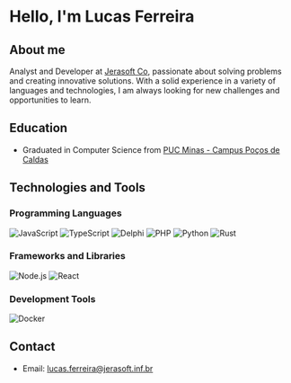 # Hello, I'm Lucas Ferreira

## About me

Analyst and Developer at [Jerasoft Co](https://www.jerasoft.com.br/), passionate about solving problems and creating innovative solutions. With a solid experience in a variety of languages and technologies, I am always looking for new challenges and opportunities to learn.

## Education

- Graduated in Computer Science from [PUC Minas - Campus Poços de Caldas](https://www.pucpcaldas.br/)

## Technologies and Tools

### Programming Languages

![JavaScript](https://img.shields.io/badge/-JavaScript-yellow?style=flat-square&logo=javascript&logoColor=white)
![TypeScript](https://img.shields.io/badge/-TypeScript-blue?style=flat-square&logo=typescript&logoColor=white)
![Delphi](https://img.shields.io/badge/-Delphi-red?style=flat-square&logo=delphi&logoColor=white)
![PHP](https://img.shields.io/badge/-PHP-purple?style=flat-square&logo=php&logoColor=white)
![Python](https://img.shields.io/badge/-Python-green?style=flat-square&logo=python&logoColor=white)
![Rust](https://img.shields.io/badge/-Rust-orange?style=flat-square&logo=rust&logoColor=white)

### Frameworks and Libraries

![Node.js](https://img.shields.io/badge/-Node.js-339933?style=flat-square&logo=node.js&logoColor=white)
![React](https://img.shields.io/badge/-React-61DAFB?style=flat-square&logo=react&logoColor=white)

### Development Tools

![Docker](https://img.shields.io/badge/-Docker-2496ED?style=flat-square&logo=docker&logoColor=white)

## Contact

- Email: lucas.ferreira@jerasoft.inf.br
